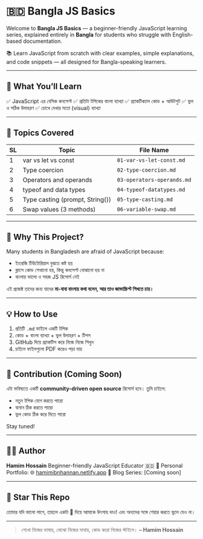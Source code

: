 # 🇧🇩 Bangla JS Basics

Welcome to **Bangla JS Basics** — a beginner-friendly JavaScript learning series, explained entirely in **Bangla** for students who struggle with English-based documentation.

📚 Learn JavaScript from scratch with clear examples, simple explanations, and code snippets — all designed for Bangla-speaking learners.

---

## 📌 What You’ll Learn

✅ JavaScript এর বেসিক কনসেপ্ট
✅ প্রতিটা টপিকের বাংলা ব্যাখ্যা
✅ প্র্যাকটিক্যাল কোড + আউটপুট
✅ ভুল ও সঠিক উদাহরণ
✅ চোখে দেখার মতো (visual) ব্যাখ্যা

---

## 📖 Topics Covered

| SL | Topic                             | File Name                        |
|----|-----------------------------------|----------------------------------|
| 1  | var vs let vs const               | `01-var-vs-let-const.md`         |
| 2  | Type coercion                     | `02-type-coercion.md`            |
| 3  | Operators and operands            | `03-operators-operands.md`       |
| 4  | typeof and data types             | `04-typeof-datatypes.md`         |
| 5  | Type casting (prompt, String())  | `05-type-casting.md`             |
| 6  | Swap values (3 methods)           | `06-variable-swap.md`            |

---

## 🚀 Why This Project?

Many students in Bangladesh are afraid of JavaScript because:

- ইংরেজি টিউটোরিয়াল বুঝতে কষ্ট হয়
- ক্লাসে কোড শেখানো হয়, কিন্তু কনসেপ্ট বোঝানো হয় না
- বাংলায় ভালো ও সহজ JS রিসোর্স নেই

এই প্রজেক্ট তাদের জন্য যাদের **মা-বাবা বাংলায় কথা বলেন, আর তাও জাভাস্ক্রিপ্ট শিখতে চায়।**

---

## 💡 How to Use

1. প্রতিটি `.md` ফাইলে একটি টপিক
2. কোড + বাংলা ব্যাখ্যা + ভুল উদাহরণ + টিপস
3. GitHub দিয়ে প্র্যাকটিস করে নিজে নিজে শিখুন
4. চাইলে ফাইলগুলো PDF করেও পড়া যায়

---

## 🤝 Contribution (Coming Soon)

এটা ভবিষ্যতে একটি **community-driven open source** রিসোর্স হবে।
তুমি চাইলে:
- নতুন টপিক যোগ করতে পারো
- বানান ঠিক করতে পারো
- ভুল কোড ঠিক করে দিতে পারো

Stay tuned!

---

## 🧑‍💻 Author

**Hamim Hossain**
Beginner-friendly JavaScript Educator 🇧🇩
📘 Personal Portfolio: 🌐 [hamimibnhannan.netlify.app](https://hamimibnhannan.netlify.app/)
📘 Blog Series: [Coming soon]

---

## 🌟 Star This Repo

তোমার যদি ভালো লাগে, তাহলে একটা 🌟 দিয়ে আমাকে উৎসাহ দাও!
এবং অন্যদের সঙ্গে শেয়ার করতে ভুলে যেও না।

---

> শেখো নিজের ভাষায়, বোঝো নিজের মাথায়, কোড করো নিজের স্টাইলে।
> **– Hamim Hossain**
